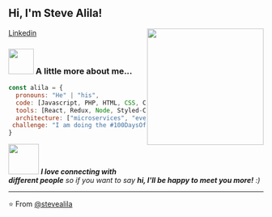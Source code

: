 <h2> Hi, I'm Steve Alila! </h2>

<img align='right' src="https://media.giphy.com/media/ieyl9zmCjO4b4t6qoY/giphy.gif" width="230">

[Linkedin](https://www.linkedin.com/in/steve-alila-3a4b01141/)


### <img src="https://z-p3-scontent.fmba2-1.fna.fbcdn.net/v/t1.18169-9/19060211_451113308584712_6079325097476094519_n.jpg?_nc_cat=105&ccb=1-5&_nc_sid=09cbfe&_nc_eui2=AeFdl4TcSZu2IjLSaE-gUXA42HyspDx3RhPYfKykPHdGE1TNPz8LMvE6XkBk0RQfrz3WLI-U1GOP9uz7ROkCNIne&_nc_ohc=vd2yMrU6g40AX_I7PnU&tn=spglt3SFiGZNDYn6&_nc_ht=z-p3-scontent.fmba2-1.fna&oh=cb91356d7d11d20375d848aca7b13718&oe=6184DDAA" width="50"> A little more about me...  

```javascript
const alila = {
  pronouns: "He" | "his",
  code: [Javascript, PHP, HTML, CSS, C++],
  tools: [React, Redux, Node, Styled-Components, Docker, Git],
  architecture: ["microservices", "event-driven", "design system pattern"],
 challenge: "I am doing the #100DaysOfCode challenge focused on React"
}
```

<img src="https://media.giphy.com/media/LnQjpWaON8nhr21vNW/giphy.gif" width="60"> <em><b>I love connecting with different people</b> so if you want to say <b>hi, I'll be happy to meet you more!</b> :)</em>

---

⭐️ From [@stevealila](https://github.com/Stevealila/Stevealila)
